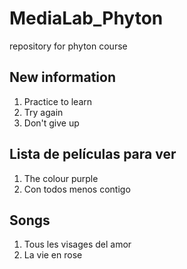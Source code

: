 # MediaLab_Phyton
repository for phyton course

## New information

1. Practice to learn
2. Try again
3. Don't give up

## Lista de películas para ver

1. The colour purple
2. Con todos menos contigo

## Songs

1. Tous les visages del amor
2. La vie en rose